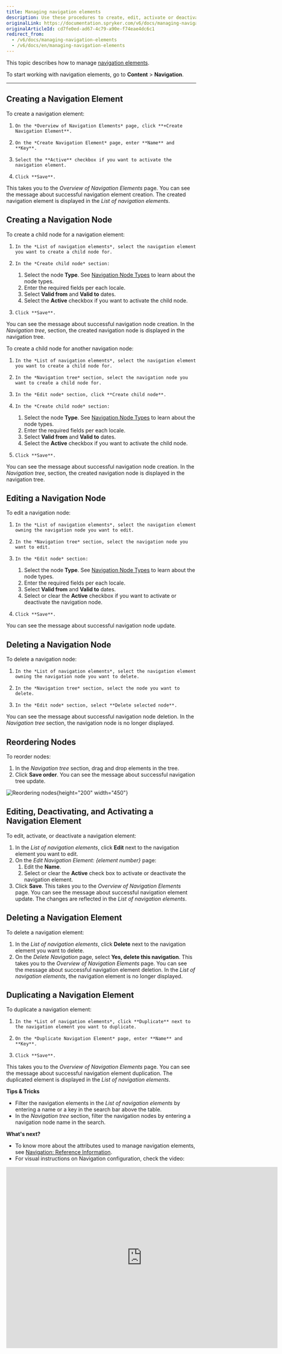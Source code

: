 ```yaml
---
title: Managing navigation elements
description: Use these procedures to create, edit, activate or deactivate a child node, view and manage a navigation tree and create the new navigation in the Back Office.
originalLink: https://documentation.spryker.com/v6/docs/managing-navigation-elements
originalArticleId: cd7fe0ed-ad67-4c79-a90e-f74eae4dc6c1
redirect_from:
  - /v6/docs/managing-navigation-elements
  - /v6/docs/en/managing-navigation-elements
---
```


This topic describes how to manage [navigation elements](/docs/scos/user/features/{{page.version}}/navigation-feature-overview.html#navigation-element).

To start working with navigation elements, go to **Content** > **Navigation**.
***
## Creating a Navigation Element
To create a navigation element:

1.     On the *Overview of Navigation Elements* page, click **+Create Navigation Element**.
2.     On the *Create Navigation Element* page, enter **Name** and **Key**.
3.     Select the **Active** checkbox if you want to activate the navigation element.
4.     Click **Save**.
This takes you to the *Overview of Navigation Elements* page. You can see the message about successful navigation element creation. The created navigation element is displayed in the *List of navigation elements*. 

## Creating a Navigation Node

To create a child node for a navigation element:

1.     In the *List of navigation elements*, select the navigation element you want to create a child node for.
2.     In the *Create child node* section:
    1. Select the node **Type**. See [Navigation Node Types](/docs/scos/user/back-office-user-guides/{{page.version}}/content/navigation/references/reference-information-navigation.html#navigation-node-types) to learn about the node types.
    2. Enter the required fields per each locale.
    3. Select **Valid from** and **Valid to** dates.
    4. Select the **Active** checkbox if you want to activate the child node.
4.     Click **Save**. 
You can see the message about successful navigation node creation. In the *Navigation tree*, section, the created navigation node is displayed in the navigation tree. 

 
To create a child node for another navigation node:

1.     In the *List of navigation elements*, select the navigation element you want to create a child node for.
2.     In the *Navigation tree* section, select the navigation node you want to create a child node for.
3.     In the *Edit node* section, click **Create child node**.
4.     In the *Create child node* section:
    1. Select the node **Type**. See [Navigation Node Types](/docs/scos/user/back-office-user-guides/{{page.version}}/content/navigation/references/reference-information-navigation.html#navigation-node-types) to learn about the node types.
    2. Enter the required fields per each locale.
    3. Select **Valid from** and **Valid to** dates.
    4. Select the **Active** checkbox if you want to activate the child node.
5.     Click **Save**. 
You can see the message about successful navigation node creation. In the *Navigation tree*, section, the created navigation node is displayed in the navigation tree. 

    



## Editing a Navigation Node 

To edit a navigation node:

1.     In the *List of navigation elements*, select the navigation element owning the navigation node you want to edit.
2.     In the *Navigation tree* section, select the navigation node you want to edit.
3.     In the *Edit node* section: 
    1. Select the node **Type**. See [Navigation Node Types](/docs/scos/user/back-office-user-guides/{{page.version}}/content/navigation/references/reference-information-navigation.html#navigation-node-types) to learn about the node types.
    2. Enter the required fields per each locale.
    3. Select **Valid from** and **Valid to** dates.
    4. Select or clear the **Active** checkbox if you want to activate or deactivate the navigation node.
4.     Click **Save**.
You can see the message about successful navigation node update.

## Deleting a Navigation Node

To delete a navigation node:

1.     In the *List of navigation elements*, select the navigation element owning the navigation node you want to delete.
2.     In the *Navigation tree* section, select the node you want to delete.
3.     In the *Edit node* section, select **Delete selected node**.
You can see the message about successful navigation node deletion. In the *Navigation tree* section, the navigation node is no longer displayed.

## Reordering Nodes

To reorder nodes:

1. In the *Navigation tree* section, drag and drop elements in the tree.
2. Click **Save order**.
You can see the message about successful navigation tree update. 

![Reordering nodes](https://spryker.s3.eu-central-1.amazonaws.com/docs/User+Guides/Back+Office+User+Guides/Navigation/Managing+Navigation/reordering-nodes.gif){height="200" width="450"}



## Editing, Deactivating, and Activating a Navigation Element

To edit, activate, or deactivate a navigation element:

1. In the *List of navigation elements*, click **Edit** next to the navigation element you want to edit.
2. On the *Edit Navigation Element: {element number}* page:
    1. Edit the **Name**.
    2. Select or clear the **Active** check box to activate or deactivate the navigation element.
3. Click **Save**. 
This takes you to the *Overview of Navigation Elements* page.  You can see the message about successful navigation element update. The changes are reflected in the *List of navigation elements*.

## Deleting a Navigation Element

To delete a navigation element:

1. In the *List of navigation elements*, click **Delete** next to the navigation element you want to delete.
2. On the *Delete Navigation* page, select **Yes, delete this navigation**. 
This takes you to the *Overview of Navigation Elements* page. You can see the message about successful navigation element deletion. In the *List of navigation elements*, the navigation element is no longer displayed. 

 
## Duplicating a Navigation Element

To duplicate a navigation element:

1.     In the *List of navigation elements*, click **Duplicate** next to the navigation element you want to duplicate.
2.     On the *Duplicate Navigation Element* page, enter **Name** and **Key**. 
3.     Click **Save**.
This takes you to the *Overview of Navigation Elements* page. You can see the message about successful navigation element duplication. The duplicated element is displayed in the *List of navigation elements*.


**Tips & Tricks**

* Filter the navigation elements in the *List of navigation elements* by entering a name or a key in the search bar above the table. 
* In the *Navigation tree* section, filter the navigation nodes by entering a navigation node name in the search.

**What's next?** 
* To know more about the attributes used to manage navigation elements, see [Navigation: Reference Information](/docs/scos/user/back-office-user-guides/{{page.version}}/content/navigation/references/reference-information-navigation.html).
* For visual instructions on Navigation configuration, check the video:
<iframe src="https://spryker.wistia.com/medias/2iepfhl6fu" title="How to configure Navigation" allowtransparency="true" frameborder="0" scrolling="no" class="wistia_embed" name="wistia_embed" allowfullscreen="0" mozallowfullscreen="0" webkitallowfullscreen="0" oallowfullscreen="0" msallowfullscreen="0" width="720" height="480"></iframe>
